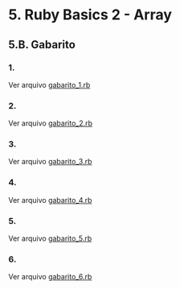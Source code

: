 # 5. Ruby Basics 2 - Array

## 5.B. Gabarito

### 1.

Ver arquivo [gabarito_1.rb](gabarito_1.rb)

### 2.

Ver arquivo [gabarito_2.rb](gabarito_2.rb)

### 3.

Ver arquivo [gabarito_3.rb](gabarito_3.rb)

### 4.

Ver arquivo [gabarito_4.rb](gabarito_4.rb)

### 5.

Ver arquivo [gabarito_5.rb](gabarito_5.rb)

### 6.

Ver arquivo [gabarito_6.rb](gabarito_6.rb)
